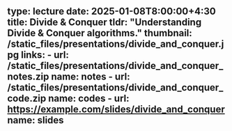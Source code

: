 type: lecture
date: 2025-01-08T8:00:00+4:30
title: Divide & Conquer
tldr: "Understanding Divide & Conquer algorithms."
thumbnail: /static_files/presentations/divide_and_conquer.jpg
links: 
    - url: /static_files/presentations/divide_and_conquer_notes.zip
      name: notes
    - url: /static_files/presentations/divide_and_conquer_code.zip
      name: codes
    - url: https://example.com/slides/divide_and_conquer
      name: slides
---
